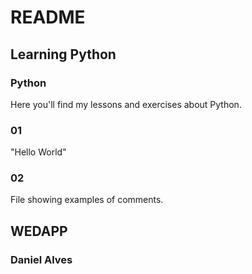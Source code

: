 # README
## Learning Python
### Python
Here you'll find my lessons and exercises about Python.

### 01
"Hello World"

### 02
File showing examples of comments.

## WEDAPP
### Daniel Alves